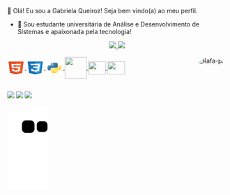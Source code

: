  👀 Olá! Eu sou a Gabriela Queiroz! Seja bem vindo(a) ao meu perfil.
- 💞️ Sou estudante universitária de Análise e Desenvolvimento de Sistemas e apaixonada pela tecnologia!

<div align="center">
  <a href="https://github.com/GabiQueiroz26">
  <img height="170em" src="https://github-readme-stats.vercel.app/api?username=GabiQueiroz26&show_icons=true&theme=onedark&include_all_commits=true&count_private=true"/>
  <img height="160em" src="https://github-readme-stats.vercel.app/api/top-langs/?username=GabiQueiroz26&layout=compact&langs_count=7&theme=onedark"/>
</div>
<div style="display: inline_block"><br>
  <img align="center" alt="Gabi-HTML" height="30" width="40" src="https://raw.githubusercontent.com/devicons/devicon/master/icons/html5/html5-original.svg">
  <img align="center" alt="Gabi-CSS" height="30" width="40" src="https://raw.githubusercontent.com/devicons/devicon/master/icons/css3/css3-original.svg">
  <img align="center" alt="Gabi-Python" height="30" width="40" src="https://raw.githubusercontent.com/devicons/devicon/master/icons/python/python-original.svg">
  <img align="center" height="50" width="50" src="https://cdn.jsdelivr.net/gh/devicons/devicon/icons/java/java-original-wordmark.svg" />
  <img align="center" height="30" width="40" src="https://cdn.jsdelivr.net/gh/devicons/devicon/icons/figma/figma-original.svg" />
  <img align="center" height="30" width="40" src="https://cdn.jsdelivr.net/gh/devicons/devicon/icons/c/c-original.svg" />         
  <img align="right" alt="Rafa-pic" height="160" style="border-radius:70px;" src="https://cdn.discordapp.com/attachments/691744379660009496/1013871919600255037/imagem-removebg-preview.png">
</div>
 
  ##
 
<div> 
  <a href="https://instagram.com/gabrielaqueiroz26" target="_blank"><img src="https://img.shields.io/badge/-Instagram-%23E4405F?style=for-the-badge&logo=instagram&logoColor=white" target="_blank"></a>
  <a href = "freiras98@gmail.com"><img src="https://img.shields.io/badge/-Gmail-%23333?style=for-the-badge&logo=gmail&logoColor=white" target="_blank"></a>
  <a href="https://www.linkedin.com/in/gabrielaqueiroz26/" target="_blank"><img src="https://img.shields.io/badge/-LinkedIn-%230077B5?style=for-the-badge&logo=linkedin&logoColor=white" target="_blank"></a> 
 
  ![Snake animation](https://github.com/rafaballerini/rafaballerini/blob/output/github-contribution-grid-snake.svg)
 
</div>


